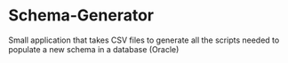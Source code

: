 # Schema-Generator
Small application that takes CSV files to generate all the scripts needed to populate a new schema in a database (Oracle)
